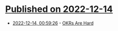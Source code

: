 # [Published on 2022-12-14](index.md)

* [2022-12-14, 00:59:26](https://news.ycombinator.com/item?id=33978608) - [OKRs Are Hard](https://skamille.medium.com/okrs-are-hard-b4a6a8491af0)
